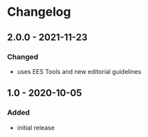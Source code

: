 # Changelog

## 2.0.0 - 2021-11-23

### Changed

- uses EES Tools and new editorial guidelines


## 1.0 - 2020-10-05

### Added

- initial release

